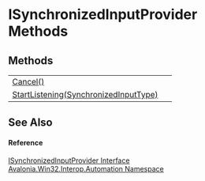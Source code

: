 # ISynchronizedInputProvider Methods




## Methods
<table>
<tr>
<td><a href="M_Avalonia_Win32_Interop_Automation_ISynchronizedInputProvider_Cancel">Cancel()</a></td>
<td> </td>
</tr>
<tr>
<td><a href="M_Avalonia_Win32_Interop_Automation_ISynchronizedInputProvider_StartListening">StartListening(SynchronizedInputType)</a></td>
<td> </td>
</tr>
</table>

## See Also


#### Reference
<a href="T_Avalonia_Win32_Interop_Automation_ISynchronizedInputProvider">ISynchronizedInputProvider Interface</a>  
<a href="N_Avalonia_Win32_Interop_Automation">Avalonia.Win32.Interop.Automation Namespace</a>  


